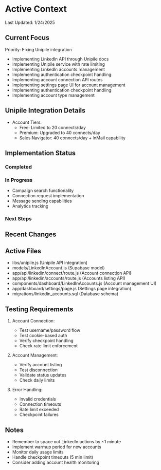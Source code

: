 # Active Context

Last Updated: 1/24/2025

## Current Focus
Priority: Fixing Unipile integration
- Implementing LinkedIn API through Unipile docs
- Implementing Unipile service with rate limiting
- Implementing LinkedIn accounts management
- Implementing authentication checkpoint handling
- Implementing account connection API routes
- Implementing settings page UI for account management
- Implementing authentication checkpoint handling
- Implementing account type management


## Unipile Integration Details

- Account Tiers:
  - Free: Limited to 20 connects/day
  - Premium: Upgraded to 40 connects/day
  - Sales Navigator: 40 connects/day + InMail capability

## Implementation Status

### Completed


### In Progress
- Campaign search functionality
- Connection request implementation
- Message sending capabilities
- Analytics tracking

### Next Steps


## Recent Changes


## Active Files
- libs/unipile.js (Unipile API integration)
- models/LinkedInAccount.js (Supabase model)
- app/api/linkedin/connect/route.js (Account connection API)
- app/api/linkedin/accounts/route.js (Accounts listing API)
- components/dashboard/LinkedInAccounts.js (Account management UI)
- app/dashboard/settings/page.js (Settings page integration)
- migrations/linkedin_accounts.sql (Database schema)

## Testing Requirements
1. Account Connection:
   - Test username/password flow
   - Test cookie-based auth
   - Verify checkpoint handling
   - Check rate limit enforcement

2. Account Management:
   - Verify account listing
   - Test disconnection
   - Validate status updates
   - Check daily limits

3. Error Handling:
   - Invalid credentials
   - Connection timeouts
   - Rate limit exceeded
   - Checkpoint failures

## Notes
- Remember to space out LinkedIn actions by ~1 minute
- Implement warmup period for new accounts
- Monitor daily usage limits
- Handle checkpoint timeouts (5 min limit)
- Consider adding account health monitoring
